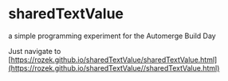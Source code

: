 # sharedTextValue #

a simple programming experiment for the Automerge Build Day

Just navigate to [https://rozek.github.io/sharedTextValue/sharedTextValue.html](https://rozek.github.io/sharedTextValue//sharedTextValue.html)
